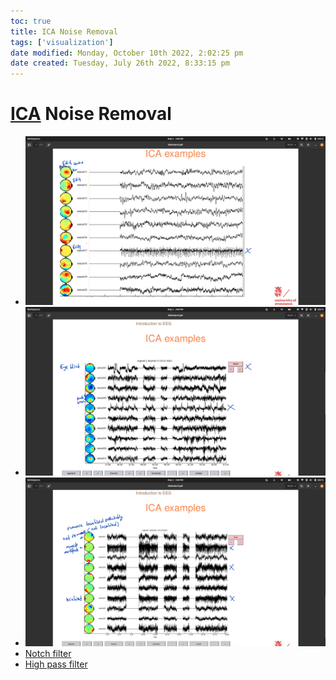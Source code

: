 ```yaml
---
toc: true
title: ICA Noise Removal
tags: ['visualization']
date modified: Monday, October 10th 2022, 2:02:25 pm
date created: Tuesday, July 26th 2022, 8:33:15 pm
---
```


# [ICA](ICA.md) Noise Removal
- ![](../images/Pasted%20image%2020220502150936.png)
- ![](../images/Pasted%20image%2020220502150943.png)
- ![](../images/Pasted%20image%2020220502150951.png)
- [Notch filter](Notch%20filter.md)
- [High pass filter](High%20pass%20filter.md)



